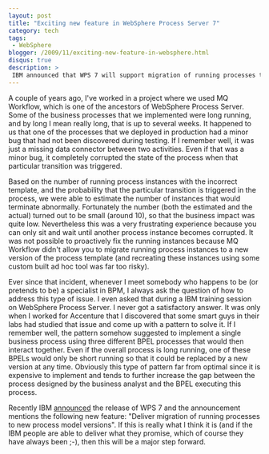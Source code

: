 ```yaml
---
layout: post
title: "Exciting new feature in WebSphere Process Server 7"
category: tech
tags:
 - WebSphere
blogger: /2009/11/exciting-new-feature-in-websphere.html
disqus: true
description: >
 IBM announced that WPS 7 will support migration of running processes to new process model versions.
---
```


A couple of years ago, I've worked in a project where we used MQ Workflow, which is one of the ancestors of WebSphere
Process Server. Some of the business processes that we implemented were long running, and by long I mean really long,
that is up to several weeks. It happened to us that one of the processes that we deployed in production had a minor bug
that had not been discovered during testing. If I remember well, it was just a missing data connector between two
activities. Even if that was a minor bug, it completely corrupted the state of the process when that particular
transition was triggered.

Based on the number of running process instances with the incorrect template, and the probability that the particular
transition is triggered in the process, we were able to estimate the number of instances that would terminate
abnormally. Fortunately the number (both the estimated and the actual) turned out to be small (around 10), so that the
business impact was quite low. Nevertheless this was a very frustrating experience because you can only sit and wait
until another process instance becomes corrupted. It was not possible to proactively fix the running instances because
MQ Workflow didn't allow you to migrate running process instances to a new version of the process template (and
recreating these instances using some custom built ad hoc tool was far too risky).

Ever since that incident, whenever I meet somebody who happens to be (or pretends to be) a specialist in BPM, I always
ask the question of how to address this type of issue. I even asked that during a IBM training session on WebSphere
Process Server. I never got a satisfactory answer. It was only when I worked for Accenture that I discovered that some
smart guys in their labs had studied that issue and come up with a pattern to solve it. If I remember well, the pattern
somehow suggested to implement a single business process using three different BPEL processes that would then interact
together. Even if the overall process is long running, one of these BPELs would only be short running so that it could
be replaced by a new version at any time. Obviously this type of pattern far from optimal since it is expensive to
implement and tends to further increase the gap between the process designed by the business analyst and the BPEL
executing this process.

Recently IBM [announced][1] the release of WPS 7 and the announcement mentions the following new feature: "Deliver
migration of running processes to new process model versions". If this is really what I think it is (and if the IBM
people are able to deliver what they promise, which of course they have always been ;-), then this will be a major step
forward.

[1]: http://www-01.ibm.com/common/ssi/ShowDoc.jsp?docURL=/common/ssi/rep_ca/9/897/ENUS209-309/index.html&breadCrum=DET001PT022&url=buttonpressed=DET001PT116&page=1000&paneltext1=DET001PEF011&user+type=EXT&lang=en_GB&InfoType=AN&InfoSubType=CA&InfoDesc=Announcement+Letters&panelurl=index.wss?buttonpressed=DET001PT116&page=1000&paneltext1=DET001PEF011&user+type=EXT&paneltext=Announcement%20letter%20search

